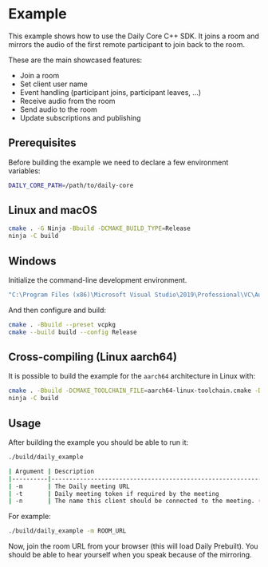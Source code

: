 # Example

This example shows how to use the Daily Core C++ SDK. It joins a room and
mirrors the audio of the first remote participant to join back to the room.

These are the main showcased features:

- Join a room
- Set client user name
- Event handling (participant joins, participant leaves, ...)
- Receive audio from the room
- Send audio to the room
- Update subscriptions and publishing

## Prerequisites

Before building the example we need to declare a few environment variables:

```bash
DAILY_CORE_PATH=/path/to/daily-core
```

## Linux and macOS

```bash
cmake . -G Ninja -Bbuild -DCMAKE_BUILD_TYPE=Release
ninja -C build
```

## Windows

Initialize the command-line development environment.

```bash
"C:\Program Files (x86)\Microsoft Visual Studio\2019\Professional\VC\Auxiliary\Build\vcvarsall.bat" amd64
```

And then configure and build:

```bash
cmake . -Bbuild --preset vcpkg
cmake --build build --config Release
```

## Cross-compiling (Linux aarch64)

It is possible to build the example for the `aarch64` architecture in Linux with:

```bash
cmake . -Bbuild -DCMAKE_TOOLCHAIN_FILE=aarch64-linux-toolchain.cmake -DCMAKE_BUILD_TYPE=Release
ninja -C build
```

## Usage

After building the example you should be able to run it:


```bash
./build/daily_example

| Argument | Description                                                               |
|----------|---------------------------------------------------------------------------|
| -m       | The Daily meeting URL                                                     |
| -t       | Daily meeting token if required by the meeting                            |
| -n       | The name this client should be connected to the meeting. (default: Guest) |
```

For example:

```bash
./build/daily_example -m ROOM_URL
```

Now, join the room URL from your browser (this will load Daily Prebuilt). You
should be able to hear yourself when you speak because of the mirroring.
